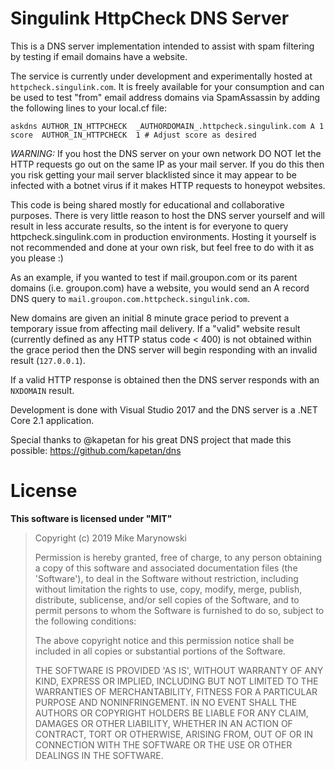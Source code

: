 # Singulink HttpCheck DNS Server

This is a DNS server implementation intended to assist with spam filtering by testing if email domains have a website.

The service is currently under development and experimentally hosted at `httpcheck.singulink.com`. It is freely available for your consumption and can be used to test "from" email address domains via SpamAssassin by adding the following lines to your local.cf file:

```
askdns AUTHOR_IN_HTTPCHECK  _AUTHORDOMAIN_.httpcheck.singulink.com A 1
score  AUTHOR_IN_HTTPCHECK  1 # Adjust score as desired
```

*WARNING:* If you host the DNS server on your own network DO NOT let the HTTP requests go out on the same IP as your mail server. If you do this then you risk getting your mail server blacklisted since it may appear to be infected with a botnet virus if it makes HTTP requests to honeypot websites.

This code is being shared mostly for educational and collaborative purposes. There is very little reason to host the DNS server yourself and will result in less accurate results, so the intent is for everyone to query httpcheck.singulink.com in production environments. Hosting it yourself is not recommended and done at your own risk, but feel free to do with it as you please :)

As an example, if you wanted to test if mail.groupon.com or its parent domains (i.e. groupon.com) have a website, you would send an A record DNS query to `mail.groupon.com.httpcheck.singulink.com`.

New domains are given an initial 8 minute grace period to prevent a temporary issue from affecting mail delivery. If a "valid" website result (currently defined as any HTTP status code < 400) is not obtained within the grace period then the DNS server will begin responding with an invalid result (`127.0.0.1`).

If a valid HTTP response is obtained then the DNS server responds with an `NXDOMAIN` result.

Development is done with Visual Studio 2017 and the DNS server is a .NET Core 2.1 application.

Special thanks to @kapetan for his great DNS project that made this possible: https://github.com/kapetan/dns

# License

**This software is licensed under "MIT"**

> Copyright (c) 2019 Mike Marynowski
>
> Permission is hereby granted, free of charge, to any person obtaining a copy of this software and associated documentation files (the 'Software'), to deal in the Software without restriction, including without limitation the rights to use, copy, modify, merge, publish, distribute, sublicense, and/or sell copies of the Software, and to permit persons to whom the Software is furnished to do so, subject to the following conditions:
>
> The above copyright notice and this permission notice shall be included in all copies or substantial portions of the Software.
>
> THE SOFTWARE IS PROVIDED 'AS IS', WITHOUT WARRANTY OF ANY KIND, EXPRESS OR IMPLIED, INCLUDING BUT NOT LIMITED TO THE WARRANTIES OF MERCHANTABILITY, FITNESS FOR A PARTICULAR PURPOSE AND NONINFRINGEMENT. IN NO EVENT SHALL THE AUTHORS OR COPYRIGHT HOLDERS BE LIABLE FOR ANY CLAIM, DAMAGES OR OTHER LIABILITY, WHETHER IN AN ACTION OF CONTRACT, TORT OR OTHERWISE, ARISING FROM, OUT OF OR IN CONNECTION WITH THE SOFTWARE OR THE USE OR OTHER DEALINGS IN THE SOFTWARE.
